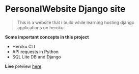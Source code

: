 # PersonalWebsite Django site

>This is a website that i build while learning hosting django applications on heroku.

**Some important concepts in this project**
* Heroku CLI
* API requests in Python
* SQL Lite DB and Django

**Live** preview [here](http://towernter.herokuapp.com/)

